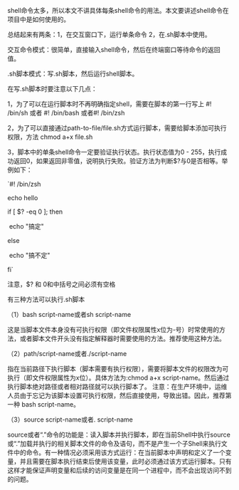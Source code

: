 shell命令太多，所以本文不讲具体每条shell命令的用法。本文要讲述shell命令在项目中是如何使用的。

总结起来有两条：1，在交互窗口下，运行单条命令 2，在.sh脚本中使用。

交互命令模式：很简单，直接输入shell命令，然后在终端窗口等待命令的返回值。

.sh脚本模式：写.sh脚本，然后运行shell脚本。

在写.sh脚本时要注意以下几点：

1，为了可以在运行脚本时不再明确指定shell，需要在脚本的第一行写上 #! /bin/sh 或者 #! /bin/bash 或者#! /bin/zsh

2，为了可以直接通过path-to-file/file.sh方式运行脚本，需要给脚本添加可执行权限，方法 chmod a+x file.sh

3，脚本中的单条shell命令一定要验证执行状态。执行状态值为0 - 255，执行成功返回0，如果返回非零值，说明执行失败。验证方法为判断$?与0是否相等。举例如下：

`\#! /bin/zsh

echo hello

if [ $? -eq 0 ]; then

​    echo "搞定"

else

​    echo "搞不定"

fi`

注意，$? 和 0和中括号之间必须有空格

有三种方法可以执行.sh脚本

（1）bash script-name或者sh script-name

这是当脚本文件本身没有可执行权限（即文件权限属性x位为-号）时常使用的方法，或者脚本文件开头没有指定解释器时需要使用的方法。推荐使用这种方法。

（2）path/script-name或者./script-name

指在当前路径下执行脚本（脚本需要有执行权限），需要将脚本文件的权限改为可执行（即文件权限属性为x位）。具体方法为:chmod a+x script-name。然后通过执行脚本绝对路径或者相对路径就可以执行脚本了。
注意：在生产环境中，运维人员由于忘记为该脚本设置可执行权限，然后直接使用，导致出错。因此，推荐第一种 bash script-name。

（3）source script-name或者. script-name

source或者“.”命令的功能是：读入脚本并执行脚本，即在当前Shell中执行source或“.”加载并执行的相关脚本文件的命令及语句，而不是产生一个子Shell来执行文件中的命令。有一种情况必须采用该方式运行：在当前脚本中声明和定义了一个变量，并且需要在脚本执行结束后使用该变量，此时必须通过该方式运行脚本。只有这样才能保证声明变量和后续的访问变量是在同一个进程中，而不会出现访问不到的问题。